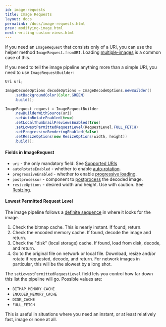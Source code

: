```yaml
---
id: image-requests
title: Image Requests
layout: docs
permalink: /docs/image-requests.html
prev: modifying-image.html
next: writing-custom-views.html
---
```


If you need an `ImageRequest` that consists only of a URI, you can use the helper method `ImageRequest.fromURI`. Loading [multiple-images](requesting-multiple-images.html) is a common case of this.

If you need to tell the image pipeline anything more than a simple URI, you need to use `ImageRequestBuilder`:

```java
Uri uri;

ImageDecodeOptions decodeOptions = ImageDecodeOptions.newBuilder()
    .setBackgroundColor(Color.GREEN)
    .build();

ImageRequest request = ImageRequestBuilder
    .newBuilderWithSource(uri)
    .setAutoRotateEnabled(true)
    .setLocalThumbnailPreviewsEnabled(true)
    .setLowestPermittedRequestLevel(RequestLevel.FULL_FETCH)
    .setProgressiveRenderingEnabled(false)
    .setResizeOptions(new ResizeOptions(width, height))
    .build();
```

#### Fields in ImageRequest

- `uri` - the only mandatory field. See [Supported URIs](supported-uris.html)
- `autoRotateEnabled` - whether to enable [auto-rotation](resizing--rotating.html#rotate).
- `progressiveEnabled` - whether to enable [progressive loading](progressive-jpegs.html).
- `postprocessor` - component to [postprocess](modifying-image.html) the decoded image.
- `resizeOptions` - desired width and height. Use with caution. See [Resizing](resizing-rotating.html).
 
#### Lowest Permitted Request Level

The image pipeline follows a [definite sequence](intro-image-pipeline.html) in where it looks for the image. 

1. Check the bitmap cache. This is nearly instant. If found, return.
2. Check the encoded memory cache. If found, decode the image and return.
3. Check the "disk" (local storage) cache. If found, load from disk, decode, and return.
4. Go to the original file on network or local file. Download, resize and/or rotate if requested, decode, and return. For network images in particular, this will be the slowest by a long shot.

The `setLowestPermittedRequestLevel` field lets you control how far down this list the pipeline will go. Possible values are:

- `BITMAP_MEMORY_CACHE`
- `ENCODED_MEMORY_CACHE` 
- `DISK_CACHE` 
- `FULL_FETCH`

This is useful in situations where you need an instant, or at least relatively fast, image or none at all.



